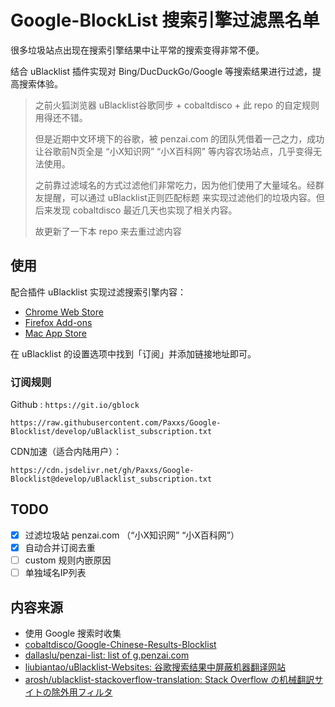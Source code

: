 # Google-BlockList 搜索引擎过滤黑名单

很多垃圾站点出现在搜索引擎结果中让平常的搜索变得非常不便。

结合 uBlacklist 插件实现对 Bing/DucDuckGo/Google 等搜索结果进行过滤，提高搜索体验。

> 之前火狐浏览器 uBlacklist谷歌同步 + cobaltdisco + 此 repo 的自定规则用得还不错。
> 
> 但是近期中文环境下的谷歌，被 penzai.com 的团队凭借着一己之力，成功让谷歌前N页全是 “小X知识网” “小X百科网” 等内容农场站点，几乎变得无法使用。
> 
> 之前靠过滤域名的方式过滤他们非常吃力，因为他们使用了大量域名。经群友提醒，可以通过 uBlacklist正则匹配标题 来实现过滤他们的垃圾内容。但后来发现 cobaltdisco 最近几天也实现了相关内容。
> 
> 故更新了一下本 repo 来去重过滤内容


## 使用

配合插件 uBlacklist 实现过滤搜索引擎内容：

- [Chrome Web Store](https://chrome.google.com/webstore/detail/ublacklist/pncfbmialoiaghdehhbnbhkkgmjanfhe)
- [Firefox Add-ons](https://addons.mozilla.org/en-US/firefox/addon/ublacklist/)
- [Mac App Store](https://apps.apple.com/app/ublacklist-for-safari/id1547912640)


在 uBlacklist 的设置选项中找到「订阅」并添加链接地址即可。

### 订阅规则

Github : `https://git.io/gblock`

```
https://raw.githubusercontent.com/Paxxs/Google-Blocklist/develop/uBlacklist_subscription.txt
```

CDN加速（适合内陆用户）：

```shell
https://cdn.jsdelivr.net/gh/Paxxs/Google-Blocklist@develop/uBlacklist_subscription.txt
```

## TODO

- [x] 过滤垃圾站 penzai.com （“小X知识网” “小X百科网”）
- [x] 自动合并订阅去重
- [ ] custom 规则内嵌原因
- [ ] 单独域名IP列表

## 内容来源

- 使用 Google 搜索时收集
- [cobaltdisco/Google-Chinese-Results-Blocklist](https://github.com/cobaltdisco/Google-Chinese-Results-Blocklist)
- [dallaslu/penzai-list: list of g.penzai.com](https://github.com/dallaslu/penzai-list)
- [liubiantao/uBlacklist-Websites: 谷歌搜索结果中屏蔽机器翻译网站](https://github.com/liubiantao/uBlacklist-Websites)
- [arosh/ublacklist-stackoverflow-translation: Stack Overflow の机械翻訳サイトの除外用フィルタ](https://github.com/arosh/ublacklist-stackoverflow-translation)